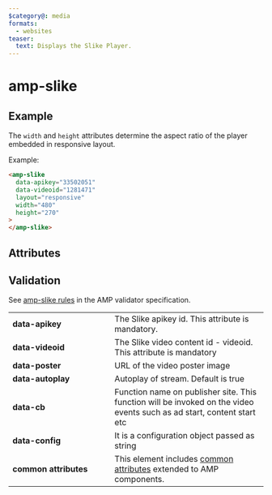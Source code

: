```yaml
---
$category@: media
formats:
  - websites
teaser:
  text: Displays the Slike Player.
---
```


<!--
  All documentation starts with frontmatter. Front matter organizes documentation on amp.dev
  and improves SEO.
  * Include the relevant category(ies): ads-analytics, dynamic-content, layout, media, presentation, social, personalization
  * List applicable format(s): websites, ads, stories, email
  * Do not include markdown formatting in the frontmatter - plain text and punctionation only!
  * Remove this comment!
-->

<!--
Copyright 2021 The AMP HTML Authors. All Rights Reserved.

Licensed under the Apache License, Version 2.0 (the "License");
you may not use this file except in compliance with the License.
You may obtain a copy of the License at

      http://www.apache.org/licenses/LICENSE-2.0

Unless required by applicable law or agreed to in writing, software
distributed under the License is distributed on an "AS-IS" BASIS,
WITHOUT WARRANTIES OR CONDITIONS OF ANY KIND, either express or implied.
See the License for the specific language governing permissions and
limitations under the License.
-->

# amp-slike

<!--
  If the component is relevant for more than one format and operates differently between these
  formats, include and filter multiple content blocks and code samples.
-->

## Example

The `width` and `height` attributes determine the aspect ratio of the player embedded in responsive layout.

Example:

```html
<amp-slike
  data-apikey="33502051"
  data-videoid="1281471"
  layout="responsive"
  width="480"
  height="270"
>
</amp-slike>
```

## Attributes

<table>
  <tr>
    <td width="40%"><strong>data-apikey</strong></td>
    <td>The Slike apikey id. This attribute is mandatory.</td>
  </tr>
  <tr>
    <td width="40%"><strong>data-videoid</strong></td>
    <td>The Slike video content id - videoid. This attribute is mandatory</td>
  </tr>
  <tr>
    <td width="40%"><strong>data-poster</strong></td>
    <td>URL of the video poster image</td>
  </tr>
  <tr>
    <td width="40%"><strong>data-autoplay</strong></td>
    <td>Autoplay of stream. Default is true</td>
  </tr>
  
  <tr>
    <td width="40%"><strong>data-cb</strong></td>
    <td>Function name on publisher site. This function will be invoked on the video events such as ad start, content start etc</td>
  </tr>
  <tr>
    <td width="40%"><strong>data-config</strong></td>
    <td>It is a configuration object passed as string</td>
  </tr>
  
 
  <tr>
    <td width="40%"><strong>common attributes</strong></td>
    <td>This element includes <a href="https://amp.dev/documentation/guides-and-tutorials/learn/common_attributes">common attributes</a> extended to AMP components.</td>
  </tr>

## Validation

See [amp-slike rules](https://github.com/ampproject/amphtml/blob/master/extensions/amp-slike/validator-amp-slike.protoascii) in the AMP validator specification.
